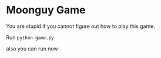 # Moonguy Game

You are stupid if you cannot figure out how to play this game.

Run `python game.py`

also you can run now

